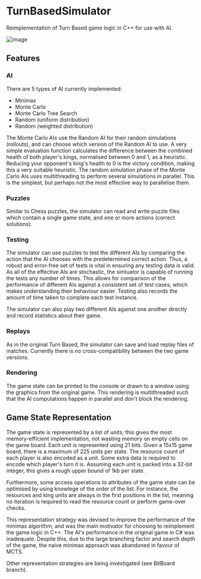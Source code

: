 # TurnBasedSimulator

Reimplementation of Turn Based game logic in C++ for use with AI.

![image](https://github.com/dm1677/TurnBasedSimulator/assets/120566668/e1bcc9bf-23c4-4d1a-9d9e-1d0c69b8da1e)


## Features

### AI
There are 5 types of AI currently implemented:
- Minimax
- Monte Carlo
- Monte Carlo Tree Search
- Random (uniform distribution)
- Random (weighted distribution)

The Monte Carlo AIs use the Random AI for their random simulations (rollouts), and can choose which version of the Random AI to use.
A very simple evaluation function calculates the difference between the combined health of both player's kings, normalised between 0 and 1, as a heuristic. Reducing your opponent's king's health to 0 is the victory condition, making this a very suitable heuristic.
The random simulation phase of the Monte Carlo AIs uses multithreading to perform several simulations in parallel. This is the simplest, but perhaps not the most effective way to parallelise them.

### Puzzles
Similar to Chess puzzles, the simulator can read and write puzzle files which contain a single game state, and one or more actions (correct solutions).

### Testing
The simulator can use puzzles to test the different AIs by comparing the action that the AI chooses with the predetermined correct action.
Thus, a robust and error-free set of tests is vital in ensuring any testing data is valid.
As all of the effective AIs are stochastic, the simluator is capable of running the tests any number of times.
This allows for comparison of the performance of different AIs against a consistent set of test cases, which makes understanding their behaviour easier.
Testing also records the amount of time taken to complete each test instance.

The simulator can also play two different AIs against one another directly and record statistics about their game.

### Replays
As in the original Turn Based, the simulator can save and load replay files of matches. Currently there is no cross-compatibility between the two game versions.

### Rendering
The game state can be printed to the console or drawn to a window using the graphics from the original game. This rendering is multithreaded such that the AI computations happen in parallel and don't block the rendering.

## Game State Representation
The game state is represented by a list of units; this gives the most memory-efficient implementation, not wasting memory on empty cells on the game board.
Each unit is represented using 21 bits. 
Given a 15x15 game board, there is a maximum of 225 units per state. The resource count of each player is also encoded as a unit. Some extra data is required to encode which player's turn it is.
Assuming each unit is packed into a 32-bit integer, this gives a rough upper bound of 1kb per state.

Furthermore, some access operations to attributes of the game state can be optimised by using knowlege of the order of the list.
For instance, the resources and king units are always in the first positions in the list, meaning no iteration is required to read the resource count or perform game-over checks.

This representation strategy was devised to improve the performance of the minimax algorithm, and was the main motivator for choosing to reimplement the game logic in C++. The AI's performance in the original game in C# was inadequate.
Despite this, due to the large branching factor and search depth of the game, the naive minimax approach was abandoned in favour of MCTS.

Other representation strategies are being investigated (see BitBoard branch).

